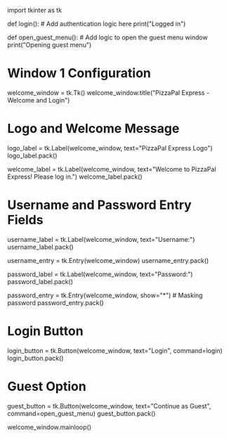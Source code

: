 import tkinter as tk

def login():
    # Add authentication logic here
    print("Logged in")

def open_guest_menu():
    # Add logic to open the guest menu window
    print("Opening guest menu")

# Window 1 Configuration
welcome_window = tk.Tk()
welcome_window.title("PizzaPal Express - Welcome and Login")

# Logo and Welcome Message
logo_label = tk.Label(welcome_window, text="PizzaPal Express Logo")
logo_label.pack()

welcome_label = tk.Label(welcome_window, text="Welcome to PizzaPal Express! Please log in.")
welcome_label.pack()

# Username and Password Entry Fields
username_label = tk.Label(welcome_window, text="Username:")
username_label.pack()

username_entry = tk.Entry(welcome_window)
username_entry.pack()

password_label = tk.Label(welcome_window, text="Password:")
password_label.pack()

password_entry = tk.Entry(welcome_window, show="*")  # Masking password
password_entry.pack()

# Login Button
login_button = tk.Button(welcome_window, text="Login", command=login)
login_button.pack()

# Guest Option
guest_button = tk.Button(welcome_window, text="Continue as Guest", command=open_guest_menu)
guest_button.pack()

welcome_window.mainloop()

